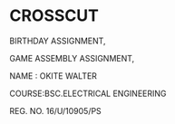 # CROSSCUT
 BIRTHDAY ASSIGNMENT,
 
 GAME ASSEMBLY ASSIGNMENT, 
 
 NAME : OKITE WALTER  
 
 COURSE:BSC.ELECTRICAL ENGINEERING  
 
 REG. NO. 16/U/10905/PS
